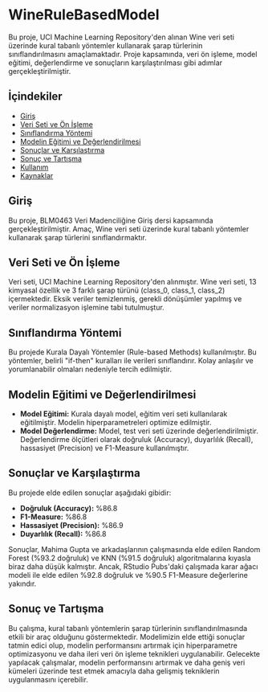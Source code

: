 # WineRuleBasedModel
Bu proje, UCI Machine Learning Repository'den alınan Wine veri seti üzerinde kural tabanlı yöntemler kullanarak şarap türlerinin sınıflandırılmasını amaçlamaktadır. Proje kapsamında, veri ön işleme, model eğitimi, değerlendirme ve sonuçların karşılaştırılması gibi adımlar gerçekleştirilmiştir.

## İçindekiler
- [Giriş](#giriş)
- [Veri Seti ve Ön İşleme](#veri-seti-ve-ön-işleme)
- [Sınıflandırma Yöntemi](#sınıflandırma-yöntemi)
- [Modelin Eğitimi ve Değerlendirilmesi](#modelin-eğitimi-ve-değerlendirilmesi)
- [Sonuçlar ve Karşılaştırma](#sonuçlar-ve-karşılaştırma)
- [Sonuç ve Tartışma](#sonuç-ve-tartışma)
- [Kullanım](#kullanım)
- [Kaynaklar](#kaynaklar)

## Giriş
Bu proje, BLM0463 Veri Madenciliğine Giriş dersi kapsamında gerçekleştirilmiştir. Amaç, Wine veri seti üzerinde kural tabanlı yöntemler kullanarak şarap türlerini sınıflandırmaktır.

## Veri Seti ve Ön İşleme
Veri seti, UCI Machine Learning Repository'den alınmıştır. Wine veri seti, 13 kimyasal özellik ve 3 farklı şarap türünü (class_0, class_1, class_2) içermektedir. Eksik veriler temizlenmiş, gerekli dönüşümler yapılmış ve veriler normalizasyon işlemine tabi tutulmuştur.

## Sınıflandırma Yöntemi
Bu projede Kurala Dayalı Yöntemler (Rule-based Methods) kullanılmıştır. Bu yöntemler, belirli "if-then" kuralları ile verileri sınıflandırır. Kolay anlaşılır ve yorumlanabilir olmaları nedeniyle tercih edilmiştir.

## Modelin Eğitimi ve Değerlendirilmesi
- **Model Eğitimi:** Kurala dayalı model, eğitim veri seti kullanılarak eğitilmiştir. Modelin hiperparametreleri optimize edilmiştir.
- **Model Değerlendirme:** Model, test veri seti üzerinde değerlendirilmiştir. Değerlendirme ölçütleri olarak doğruluk (Accuracy), duyarlılık (Recall), hassasiyet (Precision) ve F1-Measure kullanılmıştır.

## Sonuçlar ve Karşılaştırma
Bu projede elde edilen sonuçlar aşağıdaki gibidir:
- **Doğruluk (Accuracy):** %86.8
- **F1-Measure:** %86.8
- **Hassasiyet (Precision):** %86.9
- **Duyarlılık (Recall):** %86.8

Sonuçlar, Mahima Gupta ve arkadaşlarının çalışmasında elde edilen Random Forest (%93.2 doğruluk) ve KNN (%91.5 doğruluk) algoritmalarına kıyasla biraz daha düşük kalmıştır. Ancak, RStudio Pubs'daki çalışmada karar ağacı modeli ile elde edilen %92.8 doğruluk ve %90.5 F1-Measure değerlerine yakındır.

## Sonuç ve Tartışma
Bu çalışma, kural tabanlı yöntemlerin şarap türlerinin sınıflandırılmasında etkili bir araç olduğunu göstermektedir. Modelimizin elde ettiği sonuçlar tatmin edici olup, modelin performansını artırmak için hiperparametre optimizasyonu ve daha ileri veri ön işleme teknikleri uygulanabilir. Gelecekte yapılacak çalışmalar, modelin performansını artırmak ve daha geniş veri kümeleri üzerinde test etmek amacıyla daha gelişmiş tekniklerin uygulanmasını içerebilir.
